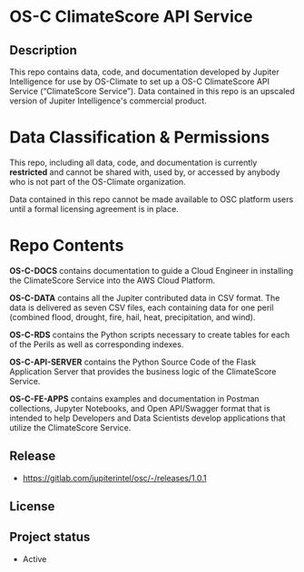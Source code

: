 # OS-C ClimateScore API Service

## Description

This repo contains data, code, and documentation developed by Jupiter Intelligence for use by OS-Climate to set up a OS-C ClimateScore API Service (“ClimateScore Service”). Data contained in this repo is an upscaled version of Jupiter Intelligence's commercial product.

# Data Classification & Permissions
This repo, including all data, code, and documentation is currently **restricted** and cannot be shared with, used by, or accessed by anybody who is not part of the OS-Climate organization.

Data contained in this repo cannot be made available to OSC platform users until a formal licensing agreement is in place.

# Repo Contents
**OS-C-DOCS** contains documentation to guide a Cloud Engineer in installing the ClimateScore Service into the AWS Cloud Platform.

**OS-C-DATA** contains all the Jupiter contributed data in CSV format. The data is delivered as seven CSV files, each containing data for one peril (combined flood, drought, fire, hail, heat, precipitation, and wind).

**OS-C-RDS** contains the Python scripts necessary to create tables for each of the Perils as well as corresponding indexes.

**OS-C-API-SERVER** contains the Python Source Code of the Flask Application Server that provides the business logic of the ClimateScore Service.

**OS-C-FE-APPS** contains examples and documentation in Postman collections, Jupyter Notebooks, and Open API/Swagger format that is intended to help Developers and Data Scientists develop applications that utilize the ClimateScore Service.

## Release 
   - https://gitlab.com/jupiterintel/osc/-/releases/1.0.1 

## License

## Project status
   - Active
